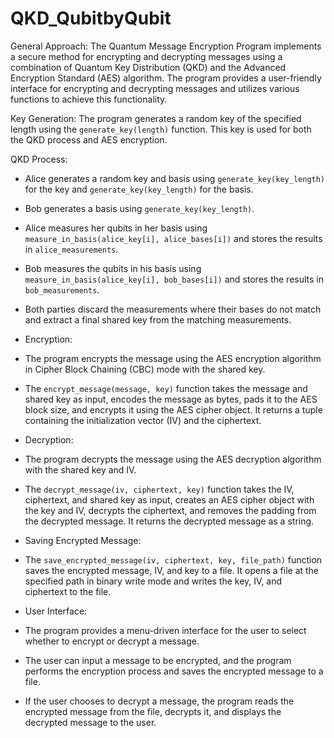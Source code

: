 # QKD_QubitbyQubit

General Approach: 
The Quantum Message Encryption Program implements a secure method for encrypting and decrypting messages using a combination of Quantum Key Distribution (QKD) and the Advanced Encryption Standard (AES) algorithm. The program provides a user-friendly interface for encrypting and decrypting messages and utilizes various functions to achieve this functionality.

  Key Generation:  The program generates a random key of the specified length using the `generate_key(length)` function. This key is used for both the QKD process and AES encryption.

  QKD Process:  
  - Alice generates a random key and basis using `generate_key(key_length)` for the key and `generate_key(key_length)` for the basis.
  - Bob generates a basis using `generate_key(key_length)`.
  - Alice measures her qubits in her basis using `measure_in_basis(alice_key[i], alice_bases[i])` and stores the results in `alice_measurements`.
  - Bob measures the qubits in his basis using `measure_in_basis(alice_key[i], bob_bases[i])` and stores the results in `bob_measurements`.
  - Both parties discard the measurements where their bases do not match and extract a final shared key from the matching measurements.

-  Encryption:  
  - The program encrypts the message using the AES encryption algorithm in Cipher Block Chaining (CBC) mode with the shared key.
  - The `encrypt_message(message, key)` function takes the message and shared key as input, encodes the message as bytes, pads it to the AES block size, and encrypts it using the AES cipher object. It returns a tuple containing the initialization vector (IV) and the ciphertext.

-  Decryption:  
  - The program decrypts the message using the AES decryption algorithm with the shared key and IV.
  - The `decrypt_message(iv, ciphertext, key)` function takes the IV, ciphertext, and shared key as input, creates an AES cipher object with the key and IV, decrypts the ciphertext, and removes the padding from the decrypted message. It returns the decrypted message as a string.

-  Saving Encrypted Message:  
  - The `save_encrypted_message(iv, ciphertext, key, file_path)` function saves the encrypted message, IV, and key to a file. It opens a file at the specified path in binary write mode and writes the key, IV, and ciphertext to the file.

-  User Interface:  
  - The program provides a menu-driven interface for the user to select whether to encrypt or decrypt a message.
  - The user can input a message to be encrypted, and the program performs the encryption process and saves the encrypted message to a file.
  - If the user chooses to decrypt a message, the program reads the encrypted message from the file, decrypts it, and displays the decrypted message to the user.

